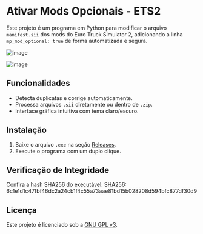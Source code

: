# Ativar Mods Opcionais - ETS2

Este projeto é um programa em Python para modificar o arquivo `manifest.sii` dos mods do Euro Truck Simulator 2, adicionando a linha `mp_mod_optional: true` de forma automatizada e segura.

![image](https://github.com/user-attachments/assets/067fa5f1-675a-4d32-9465-485e4cab187c)

![image](https://github.com/user-attachments/assets/9798c7ff-894d-4710-ae39-c4b518727ac6)


## Funcionalidades
- Detecta duplicatas e corrige automaticamente.
- Processa arquivos `.sii` diretamente ou dentro de `.zip`.
- Interface gráfica intuitiva com tema claro/escuro.

## Instalação
1. Baixe o arquivo `.exe` na seção [Releases](https://github.com/heyleao/mp_mods_ets2/releases).
2. Execute o programa com um duplo clique.

## Verificação de Integridade
Confira a hash SHA256 do executável:
SHA256: 6c1e1d1c47fbf46dc2a24cb1f4c55a73aae81bd15b028208d594bfc877df30d9

## Licença
Este projeto é licenciado sob a [GNU GPL v3](LICENSE).

